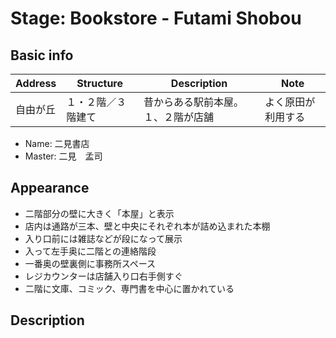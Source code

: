 # Stage: Bookstore - Futami Shobou

## Basic info

| Address | Structure | Description | Note |
| --- | --- | --- | --- |
| 自由が丘 | １・２階／３階建て | 昔からある駅前本屋。１、２階が店舗 | よく原田が利用する |

- Name: 二見書店
- Master: 二見　孟司

## Appearance

- 二階部分の壁に大きく「本屋」と表示
- 店内は通路が三本、壁と中央にそれぞれ本が詰め込まれた本棚
- 入り口前には雑誌などが段になって展示
- 入って左手奥に二階との連絡階段
- 一番奥の壁裏側に事務所スペース
- レジカウンターは店舗入り口右手側すぐ
- 二階に文庫、コミック、専門書を中心に置かれている

## Description


